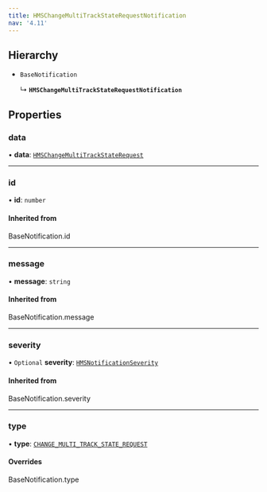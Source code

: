 ```yaml
---
title: HMSChangeMultiTrackStateRequestNotification
nav: '4.11'
---
```


## Hierarchy

- `BaseNotification`

  ↳ **`HMSChangeMultiTrackStateRequestNotification`**

## Properties

### data

• **data**: [`HMSChangeMultiTrackStateRequest`](/api-reference/javascript/v2/interfaces/HMSChangeMultiTrackStateRequest)

---

### id

• **id**: `number`

#### Inherited from

BaseNotification.id

---

### message

• **message**: `string`

#### Inherited from

BaseNotification.message

---

### severity

• `Optional` **severity**: [`HMSNotificationSeverity`](/api-reference/javascript/v2/enums/HMSNotificationSeverity)

#### Inherited from

BaseNotification.severity

---

### type

• **type**: [`CHANGE_MULTI_TRACK_STATE_REQUEST`](/api-reference/javascript/v2/enums/HMSNotificationTypes#change_multi_track_state_request)

#### Overrides

BaseNotification.type
